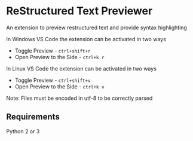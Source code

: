 # ReStructured Text Previewer

An extension to preview restructured text and provide syntax highlighting

In Windows VS Code the extension can be activated in two ways

* Toggle Preview - `ctrl+shift+r`
* Open Preview to the Side - `ctrl+k r`

In Linux VS Code the extension can be activated in two ways

* Toggle Preview - `ctrl+shift+v`
* Open Preview to the Side - `ctrl+k v`

Note: Files must be encoded in utf-8 to be correctly parsed

## Requirements

Python 2 or 3
